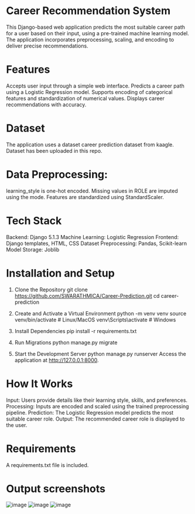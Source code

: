 # Career Recommendation System
This Django-based web application predicts the most suitable career path for a user based on their input, using a pre-trained machine learning model. The application incorporates preprocessing, scaling, and encoding to deliver precise recommendations.

# Features
Accepts user input through a simple web interface.
Predicts a career path using a Logistic Regression model.
Supports encoding of categorical features and standardization of numerical values.
Displays career recommendations with accuracy.

# Dataset
The application uses a dataset career prediction dataset from kaagle. Dataset has been uploaded in this repo.

# Data Preprocessing:
learning_style is one-hot encoded.
Missing values in ROLE are imputed using the mode.
Features are standardized using StandardScaler.

# Tech Stack
Backend: Django 5.1.3
Machine Learning: Logistic Regression
Frontend: Django templates, HTML, CSS
Dataset Preprocessing: Pandas, Scikit-learn
Model Storage: Joblib

# Installation and Setup
1. Clone the Repository
git clone https://github.com/SWARATHMICA/Career-Prediction.git
cd career-prediction

3. Create and Activate a Virtual Environment
python -m venv venv
source venv/bin/activate  # Linux/MacOS
venv\Scripts\activate     # Windows

4. Install Dependencies
pip install -r requirements.txt

5. Run Migrations
python manage.py migrate

6. Start the Development Server
python manage.py runserver
Access the application at http://127.0.0.1:8000.

# How It Works
Input: Users provide details like their learning style, skills, and preferences.
Processing: Inputs are encoded and scaled using the trained preprocessing pipeline.
Prediction: The Logistic Regression model predicts the most suitable career role.
Output: The recommended career role is displayed to the user.

# Requirements
A requirements.txt file is included. 

# Output screenshots
![image](https://github.com/user-attachments/assets/6e9feeb3-9c9c-45ab-878c-2709c88126a8)
![image](https://github.com/user-attachments/assets/19bd3b87-b020-434c-99f2-3825f8cfa631)
![image](https://github.com/user-attachments/assets/b160a412-fb65-41e9-8977-9f58815a4aa1)



